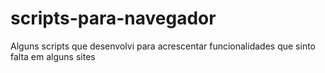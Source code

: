 # scripts-para-navegador
Alguns scripts que desenvolvi para acrescentar funcionalidades que sinto falta em alguns sites 
